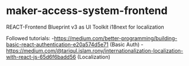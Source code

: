 # maker-access-system-frontend
REACT-Frontend
Blueprint v3 as UI Toolkit
i18next for localization

Followed tutorials:
-https://medium.com/better-programming/building-basic-react-authentication-e20a574d5e71 (Basic Auth)
-https://medium.com/@tariqul.islam.rony/internationalization-localization-with-react-js-65d6f6badd56 (Localization)
